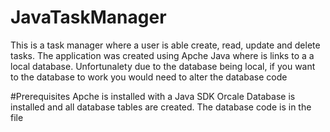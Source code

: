 # JavaTaskManager

This is a task manager where a user is able create, read, update and delete tasks.
The application was created using Apche Java where is links to a a local database. Unfortunalety due to the database being local, if you want to the database to work you would need to alter the database code

#Prerequisites
Apche is installed with a Java SDK
Orcale Database is installed and all database tables are created. The database code is in the file
